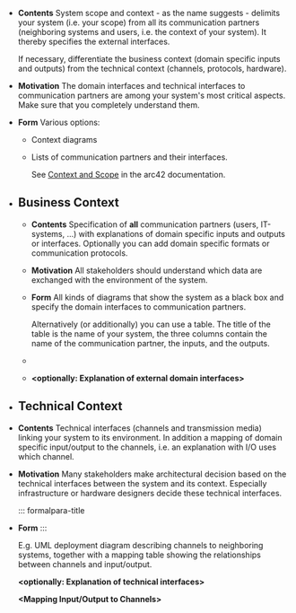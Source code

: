 - **Contents**
  System scope and context - as the name suggests - delimits your system (i.e. your scope) from all its communication partners (neighboring systems and users, i.e. the context of your system). It thereby specifies the external interfaces.
    
  If necessary, differentiate the business context (domain specific inputs and outputs) from the technical context (channels, protocols, hardware).
- **Motivation**
  The domain interfaces and technical interfaces to communication partners are among your system's most critical aspects. Make sure that you completely understand them.
- **Form**
  Various options:
	- Context diagrams
	- Lists of communication partners and their interfaces.
	    
	  See [Context and Scope](https://docs.arc42.org/section-3/) in the arc42 documentation.
- ## Business Context
	- **Contents**
	  Specification of **all** communication partners (users, IT-systems, ...) with explanations of domain specific inputs and outputs or interfaces. Optionally you can add domain specific formats or communication protocols.
	- **Motivation**
	  All stakeholders should understand which data are exchanged with the environment of the system.
	- **Form**
	  All kinds of diagrams that show the system as a black box and specify the domain interfaces to communication partners.
	    
	  Alternatively (or additionally) you can use a table. The title of the table is the name of your system, the three columns contain the name of the communication partner, the inputs, and the outputs.
	- **<Diagram or Table>**
	- **<optionally: Explanation of external domain interfaces>**
- ## Technical Context
- **Contents**
  Technical interfaces (channels and transmission media) linking your system to its environment. In addition a mapping of domain specific input/output to the channels, i.e. an explanation with I/O uses which channel.
- **Motivation**
  Many stakeholders make architectural decision based on the technical
  interfaces between the system and its context. Especially infrastructure
  or hardware designers decide these technical interfaces.
    
  ::: formalpara-title
- **Form**
  :::
    
  E.g. UML deployment diagram describing channels to neighboring systems,
  together with a mapping table showing the relationships between channels
  and input/output.
    
  **<Diagram or Table>**
    
  **<optionally: Explanation of technical interfaces>**
    
  **<Mapping Input/Output to Channels>**
